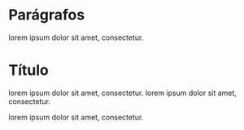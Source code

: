 # Parágrafos

lorem ipsum dolor sit amet, consectetur.

# Título

lorem ipsum dolor sit amet, consectetur.  lorem ipsum dolor sit amet, consectetur.

lorem ipsum dolor sit amet, consectetur.
